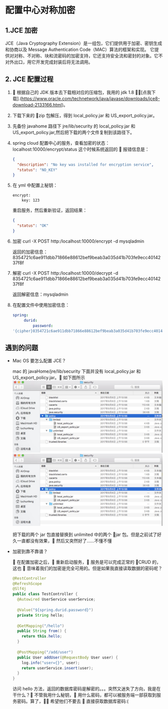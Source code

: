 # 配置中心对称加密

## 1.JCE 加密

JCE（Java Cryptography Extension）是一组包，它们提供用于加密、密钥生成和协商以及 Message Authentication Code（MAC）算法的框架和实现。
它提供对对称、不对称、块和流密码的加密支持，它还支持安全流和密封的对象。它不对外出口，用它开发完成封装后将无法调用。

## 2. JCE 配置过程

1.  根据自己的 JDK 版本去下载相对应的压缩包，我用的 jdk 1.8 ，[点我下载].(https://www.oracle.com/technetwork/java/javase/downloads/jce8-download-2133166.html)。
2. 下载下来的 zip 包解压，得到 local_policy.jar 和 US_export_policy.jar。
3. 先备份 javahome 路径下 jre/lib/security 的 local_policy.jar 和 US_export_policy.jar,然后把下载的两个文件复制到该路径下。
4. spring cloud 配置中心的服务，查看加密的状态：
   localhost:10000/encrypt/status
   这个时候系统返回的  报错信息是：
   ```json
   {
     "description": "No key was installed for encryption service",
     "status": "NO_KEY"
   }
   ```
5. 在 yml 中配置上秘钥：

   ```YML
   encrypt:
       key: 123
   ```

   重启服务，然后重新验证，返回结果：

   ```json
   {
     "status": "OK"
   }
   ```

6. 加密
   curl -X POST http:/localhost:10000/encrypt -d mysqladmin

   返回的加密信息：8354721c6ae911dbb71866e88612bef9beab3a035d41b703fe9ecc4014237f8f

7. 解密
   curl -X POST http:/localhost:10000/decrypt -d 8354721c6ae911dbb71866e88612bef9beab3a035d41b703fe9ecc4014237f8f

   返回解密信息：mysqladmin

8. 在配置文件中使用加密信息：
   ```yml
   spring:
        durid:
            password:
   '{cipher}8354721c6ae911dbb71866e88612bef9beab3a035d41b703fe9ecc4014237f8f'
   ```

## 遇到的问题

- Mac OS 要怎么配置 JCE？

  mac 的 javaHome/jre/lib/security 下面并没有 local_policy.jar 和 US_export_policy.jar。 如下图所示
  ![mac_jce](../../../images/jce_mac.jpeg)
  ![aaa](https://github.com/gongxb21/blog/blob/master/images/WechatIMG124.png?raw=true)

  把下载的两个 jar 包直接替换到 unlimited 中的两个 jar 包。但是之前试了好久一直都没有效果， 然后又突然好了……不懂不懂

- 加密到靠不靠谱？

   在配置加密之后， 重新启动服务， 服务是可以完成正常的 CRUD 的，这也  意味着我们的加密是完全可用的。但是如果我直接读取数据的密码呢？

  ```java
  @RestController
  @RefreshScope
  @Slf4j
  public class TestController {
    @Autowired UserService userService;

    @Value("${spring.durid.password}")
    private String hello;

    @GetMapping("/hello")
    public String from() {
      return this.hello;
    }

    @PostMapping("/add/user")
    public User addUser(@RequestBody User user) {
      log.info("user={}", user);
      return userService.insert(user);
    }
  }
  ```

  访问 hello 方法，返回的数据库密码是解密的。。。突然又迷失了方向，我是在干什么？ 不管我用什么秘钥， 用什么密码，都可以被服务端一部获取到服务密码。算了， 希望他们不要去  直接获取数据库密码:(
